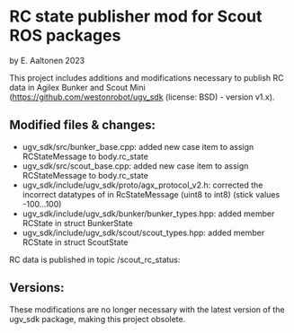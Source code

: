 # RC state publisher mod for Scout ROS packages
by E. Aaltonen 2023

This project includes additions and modifications necessary to publish RC data in Agilex Bunker and Scout Mini (https://github.com/westonrobot/ugv_sdk (license: BSD) - version v1.x). 


## Modified files & changes:

* ugv_sdk/src/bunker_base.cpp: added new case item to assign RCStateMessage to body.rc_state
* ugv_sdk/src/scout_base.cpp: added new case item to assign RCStateMessage to body.rc_state
* ugv_sdk/include/ugv_sdk/proto/agx_protocol_v2.h: corrected the incorrect datatypes of in RcStateMessage (uint8 to int8) (stick values -100...100)
* ugv_sdk/include/ugv_sdk/bunker/bunker_types.hpp: added member RCState in struct BunkerState
* ugv_sdk/include/ugv_sdk/scout/scout_types.hpp: added member RCState in struct ScoutState

RC data is published in topic /scout_rc_status:


## Versions:

These modifications are no longer necessary with the latest version of the ugv_sdk package, making this project obsolete.

